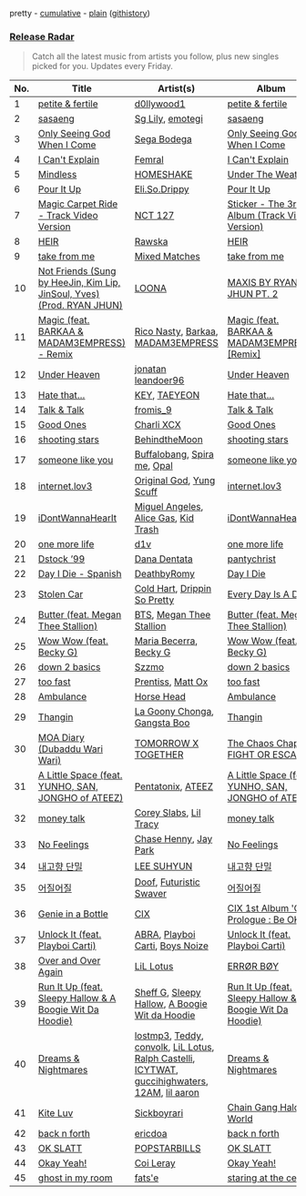 pretty - [cumulative](/playlists/cumulative/Release%20Radar.md) - [plain](/playlists/plain/37i9dQZEVXbiW6nyzWkNRB) ([githistory](https://github.githistory.xyz/tg-z/spotify-playlist-archive/blob/main/playlists/plain/37i9dQZEVXbiW6nyzWkNRB))

### [Release Radar](https://open.spotify.com/playlist/37i9dQZEVXbiW6nyzWkNRB)

> Catch all the latest music from artists you follow, plus new singles picked for you. Updates every Friday.

| No. | Title | Artist(s) | Album | Length |
|---|---|---|---|---|
| 1 | [petite & fertile](https://open.spotify.com/track/3CxaEYAma6pi8r6fj5iwuV) | [d0llywood1](https://open.spotify.com/artist/2KZogWZPYcACVe4NK80dmc) | [petite & fertile](https://open.spotify.com/album/3UEU5zAS86Ys4Gg8OQDWtg) | 1:39 |
| 2 | [sasaeng](https://open.spotify.com/track/2MW7vX77FY80Nvtd8gDJag) | [Sg Lily](https://open.spotify.com/artist/1QdhlRYTvAbNbCe2x678yk), [emotegi](https://open.spotify.com/artist/0EZi1A6N8QYNTuA3D9KwB5) | [sasaeng](https://open.spotify.com/album/3UXCaFfTXxy7PHsHnMKZXR) | 2:01 |
| 3 | [Only Seeing God When I Come](https://open.spotify.com/track/246uGXcZCyt1LU51g4tF0h) | [Sega Bodega](https://open.spotify.com/artist/1ZvF4Sgnre3Rk2CpiNy077) | [Only Seeing God When I Come](https://open.spotify.com/album/153LnNx4K13kgByWnP0yHK) | 3:20 |
| 4 | [I Can't Explain](https://open.spotify.com/track/19jaBzDDrkEKK1VfKxJILm) | [Femral](https://open.spotify.com/artist/5umOyhHBa9z6ffGeaVzkHA) | [I Can't Explain](https://open.spotify.com/album/1u6GKANToXpU28YVtu65tO) | 3:05 |
| 5 | [Mindless](https://open.spotify.com/track/63JuomZqCbDTgZ4lect9T2) | [HOMESHAKE](https://open.spotify.com/artist/4DMSJzGjw2SMkKAT5EEE5u) | [Under The Weather](https://open.spotify.com/album/5qwVn38pLMvOFSki8dbRrp) | 2:49 |
| 6 | [Pour It Up](https://open.spotify.com/track/15Ka0PSDAO5c4GfvC4rbYP) | [Eli.So.Drippy](https://open.spotify.com/artist/23R9NADNmIuLpu08KpD7eI) | [Pour It Up](https://open.spotify.com/album/0C9pnvBvNgp7NUgQWnDKzb) | 2:36 |
| 7 | [Magic Carpet Ride - Track Video Version](https://open.spotify.com/track/4HjHkvwLbSKa1UTTvQYkDZ) | [NCT 127](https://open.spotify.com/artist/7f4ignuCJhLXfZ9giKT7rH) | [Sticker - The 3rd Album (Track Video Version)](https://open.spotify.com/album/63UsMF8slG0rIkzjPOJhwz) | 2:00 |
| 8 | [HEIR](https://open.spotify.com/track/1OhCgvFFMdEGlnD6stihES) | [Rawska](https://open.spotify.com/artist/3pob90yrusjcbgSYFKaeAk) | [HEIR](https://open.spotify.com/album/3ySr14yp6mFGdPKhjdthYV) | 2:04 |
| 9 | [take from me](https://open.spotify.com/track/2HNsrTpsb7Y3LDNurcvvwv) | [Mixed Matches](https://open.spotify.com/artist/7A2xUGz3Mbq2tJdMfILN34) | [take from me](https://open.spotify.com/album/4SmN3UOt1r8yq4S2od2DZR) | 3:24 |
| 10 | [Not Friends (Sung by HeeJin, Kim Lip, JinSoul, Yves) (Prod. RYAN JHUN)](https://open.spotify.com/track/0kgNAZLjWVm7YSnrmoBLa3) | [LOONA](https://open.spotify.com/artist/52zMTJCKluDlFwMQWmccY7) | [MAXIS BY RYAN JHUN PT. 2](https://open.spotify.com/album/6u9spPEgty1M6cagydhqKV) | 3:15 |
| 11 | [Magic (feat. BARKAA & MADAM3EMPRESS) - Remix](https://open.spotify.com/track/4TRmv5FVCK9kr5khEsdfIH) | [Rico Nasty](https://open.spotify.com/artist/2OaHYHb2XcFPvqL3VsyPzU), [Barkaa](https://open.spotify.com/artist/7gGAAZB2j1TmXBwQYOQLwr), [MADAM3EMPRESS](https://open.spotify.com/artist/2adQUbouv2rghpbus8Zx73) | [Magic (feat. BARKAA & MADAM3EMPRESS) [Remix]](https://open.spotify.com/album/2y7BeXWttwmaUt2Udad4qJ) | 2:23 |
| 12 | [Under Heaven](https://open.spotify.com/track/6BjY7Hyus3KS77QKCV4ioQ) | [jonatan leandoer96](https://open.spotify.com/artist/5tPS5f7Gu3SaJQusdkehtE) | [Under Heaven](https://open.spotify.com/album/6P8wXk9USJ43LBczY0Sjo1) | 4:07 |
| 13 | [Hate that…](https://open.spotify.com/track/7f5np1evozJ5kXUXXztTSm) | [KEY](https://open.spotify.com/artist/6XXKPxRX2WWPPtfodzpc2v), [TAEYEON](https://open.spotify.com/artist/3qNVuliS40BLgXGxhdBdqu) | [Hate that…](https://open.spotify.com/album/1UUUddQBS8Q5aOyhCQfGaD) | 3:05 |
| 14 | [Talk & Talk](https://open.spotify.com/track/6Q5e2XpyGzMLgA3ul491pu) | [fromis_9](https://open.spotify.com/artist/24nUVBIlCGi4twz4nYxJum) | [Talk & Talk](https://open.spotify.com/album/3GxaqNCf6F7KAs1aDBSLVe) | 3:40 |
| 15 | [Good Ones](https://open.spotify.com/track/6PZpNMstpIiRenGK5UyG5D) | [Charli XCX](https://open.spotify.com/artist/25uiPmTg16RbhZWAqwLBy5) | [Good Ones](https://open.spotify.com/album/6Z0w6c5y1hX7dYbdBe4XKt) | 2:16 |
| 16 | [shooting stars](https://open.spotify.com/track/0ThRuD8Z6eAPUCM7i2V66U) | [BehindtheMoon](https://open.spotify.com/artist/4BHjuxRl1cKElPbo12BODO) | [shooting stars](https://open.spotify.com/album/1T79rbPuULHQte7EHCZync) | 3:48 |
| 17 | [someone like you](https://open.spotify.com/track/01YOR4ry9Q5esXVGOS0UwK) | [Buffalobang](https://open.spotify.com/artist/5LZgrPNpCj6sxT5Z0S4K8f), [Spira me](https://open.spotify.com/artist/0hCeUcfJVFya7Wb9thDnG3), [Opal](https://open.spotify.com/artist/5vrXufNZgLC6MyhB0BzWo9) | [someone like you](https://open.spotify.com/album/6hB2Qc8TVKrh92PhB5nyA9) | 2:58 |
| 18 | [internet.lov3](https://open.spotify.com/track/5PvODWI0cMDADQWpkE8eLG) | [Original God](https://open.spotify.com/artist/2P2zYG7Y8nNHrn6Sk7yLlz), [Yung Scuff](https://open.spotify.com/artist/5pwwS7e3qXhZCJbUVyr1hZ) | [internet.lov3](https://open.spotify.com/album/1AY8724lHCHIaiYvNZVezo) | 2:52 |
| 19 | [iDontWannaHearIt](https://open.spotify.com/track/4OClZk8SrtNDZxVexhM7k4) | [Miguel Angeles](https://open.spotify.com/artist/14xRX3JR8H4RWh8R7V3fvZ), [Alice Gas](https://open.spotify.com/artist/4RhJ79LFbfmdtpuir6C9nR), [Kid Trash](https://open.spotify.com/artist/4etrehjW9pvA2SuBIt56Eh) | [iDontWannaHearIt](https://open.spotify.com/album/620PMEt303LCIu9l3gUI3e) | 2:17 |
| 20 | [one more life](https://open.spotify.com/track/7blcp8C6y70ZVcWheUKCuI) | [d1v](https://open.spotify.com/artist/074DHAmvABdQooCWAABq8N) | [one more life](https://open.spotify.com/album/4v83y9xiNHO50sLZCbebvz) | 2:04 |
| 21 | [Dstock ’99](https://open.spotify.com/track/2IfWsbh3s1yMi9h2gz6xdO) | [Dana Dentata](https://open.spotify.com/artist/1QiXZr91PL7BG5jT7j14uB) | [pantychrist](https://open.spotify.com/album/0Gji77UOi0Y8AD2x4aeCbi) | 2:18 |
| 22 | [Day I Die - Spanish](https://open.spotify.com/track/3UfxQY63hpgo8md5rlMbuB) | [DeathbyRomy](https://open.spotify.com/artist/7aWpPjjgItUnXljFxYYKZI) | [Day I Die](https://open.spotify.com/album/40coDiBPaemiLKJVU4KD9u) | 2:56 |
| 23 | [Stolen Car](https://open.spotify.com/track/0xUbrNPbUyHHLXB1weeco0) | [Cold Hart](https://open.spotify.com/artist/1fsCfvdiomqjKJFR6xI8e4), [Drippin So Pretty](https://open.spotify.com/artist/06zDPcTSPMsBIJX2X7TI3s) | [Every Day Is A Day](https://open.spotify.com/album/1MTHqJW27PLBU5wmGLP2SI) | 2:49 |
| 24 | [Butter (feat. Megan Thee Stallion)](https://open.spotify.com/track/3JR0ducCexKbeK47g6AHm5) | [BTS](https://open.spotify.com/artist/3Nrfpe0tUJi4K4DXYWgMUX), [Megan Thee Stallion](https://open.spotify.com/artist/181bsRPaVXVlUKXrxwZfHK) | [Butter (feat. Megan Thee Stallion)](https://open.spotify.com/album/4VmlZdGnrtNpiCJFXplGrP) | 2:44 |
| 25 | [Wow Wow (feat. Becky G)](https://open.spotify.com/track/20ChN6ZWJ2yhuXcE6SKHDM) | [Maria Becerra](https://open.spotify.com/artist/1DxLCyH42yaHKGK3cl5bvG), [Becky G](https://open.spotify.com/artist/4obzFoKoKRHIphyHzJ35G3) | [Wow Wow (feat. Becky G)](https://open.spotify.com/album/7peqMFYmRXaFJ5nXvKtA86) | 3:19 |
| 26 | [down 2 basics](https://open.spotify.com/track/1etdvrSJJSv2rIB6H2wXm9) | [Szzmo](https://open.spotify.com/artist/1dduSZr96aH0d8x801nFqd) | [down 2 basics](https://open.spotify.com/album/2Xv0vlVL7ufC9RD7yDDoNE) | 1:47 |
| 27 | [too fast](https://open.spotify.com/track/1DQdm6qDjAqYXfSgcJfQGx) | [Prentiss](https://open.spotify.com/artist/0uzKt8lgkTlxm4OUWiCX3H), [Matt Ox](https://open.spotify.com/artist/2J6pigOrBmKQgqJUY5UM7r) | [too fast](https://open.spotify.com/album/0My7SFfvlgRoHEiaORmmQi) | 3:05 |
| 28 | [Ambulance](https://open.spotify.com/track/4s4rXyExjqYtLp1qobDmNX) | [Horse Head](https://open.spotify.com/artist/0LBfcXnrLErD1afLyzB2xA) | [Ambulance](https://open.spotify.com/album/3yATcOky6Gsos9PI9nyTXx) | 2:22 |
| 29 | [Thangin](https://open.spotify.com/track/0XxwYCJV0JOPmgeveZXrtb) | [La Goony Chonga](https://open.spotify.com/artist/4ZNk4pFFvI85sdgjkFPBjI), [Gangsta Boo](https://open.spotify.com/artist/3ppZNqihWOzuH4A0f4KmeP) | [Thangin](https://open.spotify.com/album/1wJw8qAQEQHCsWmQn26AZy) | 3:13 |
| 30 | [MOA Diary (Dubaddu Wari Wari)](https://open.spotify.com/track/3XoYQvTJK5KT0ynrq7mcCN) | [TOMORROW X TOGETHER](https://open.spotify.com/artist/0ghlgldX5Dd6720Q3qFyQB) | [The Chaos Chapter: FIGHT OR ESCAPE](https://open.spotify.com/album/2CjIfWoFITACUOlWGB7os5) | 3:08 |
| 31 | [A Little Space (feat. YUNHO, SAN, JONGHO of ATEEZ)](https://open.spotify.com/track/624r3MZSDeOFP2Ciizhxja) | [Pentatonix](https://open.spotify.com/artist/26AHtbjWKiwYzsoGoUZq53), [ATEEZ](https://open.spotify.com/artist/68KmkJeZGfwe1OUaivBa2L) | [A Little Space (feat. YUNHO, SAN, JONGHO of ATEEZ)](https://open.spotify.com/album/4SXsvcrYpEi6NYfjv2qIjA) | 2:54 |
| 32 | [money talk](https://open.spotify.com/track/5j8zN0pZkhIVdRQEMkmNFL) | [Corey Slabs](https://open.spotify.com/artist/0K5BsN0NPZz5yCZEJ2QT8L), [Lil Tracy](https://open.spotify.com/artist/5g63iWaMJ2UrkZMkCC8dMi) | [money talk](https://open.spotify.com/album/2gXTtm8RHImGXQZTE4vQcy) | 2:52 |
| 33 | [No Feelings](https://open.spotify.com/track/3wrRNEXHKDcZ59FyLwRtJK) | [Chase Henny](https://open.spotify.com/artist/0k7SuREzIc1RohUhlnW7xT), [Jay Park](https://open.spotify.com/artist/4XDi67ZENZcbfKnvMnTYsI) | [No Feelings](https://open.spotify.com/album/1ftrn7qhwEHGDV4glds4nM) | 2:38 |
| 34 | [내고향 단밀](https://open.spotify.com/track/6WpT8WwCb9FXcBq4j9oIOF) | [LEE SUHYUN](https://open.spotify.com/artist/6zfPiJgoaqNPHsW3fsUlBN) | [내고향 단밀](https://open.spotify.com/album/55oC46vh0CszmwIyjUi2HA) | 4:00 |
| 35 | [어질어질](https://open.spotify.com/track/4iXUYdeuA21FkS1eSy5YnZ) | [Doof](https://open.spotify.com/artist/1mRA2k9kpZJ3dCBOxXVs8V), [Futuristic Swaver](https://open.spotify.com/artist/1IoxcWz8vPDGOJBQNCGEvF) | [어질어질](https://open.spotify.com/album/62xAL5yIVBg4EaZpl5C8zO) | 3:08 |
| 36 | [Genie in a Bottle](https://open.spotify.com/track/7cupVt3gnjQrX4VM4lH1yO) | [CIX](https://open.spotify.com/artist/1lHfzEkKmmvdVDDDLKkcsd) | [CIX 1st Album 'OK' Prologue : Be OK](https://open.spotify.com/album/3pDsgSLUn5213aS3II19WR) | 3:07 |
| 37 | [Unlock It (feat. Playboi Carti)](https://open.spotify.com/track/4EoZiih7SmUSDyIw8y011F) | [ABRA](https://open.spotify.com/artist/3ZJxEmjYZd5VOqZ8o3aXiL), [Playboi Carti](https://open.spotify.com/artist/699OTQXzgjhIYAHMy9RyPD), [Boys Noize](https://open.spotify.com/artist/62k5LKMhymqlDNo2DWOvvv) | [Unlock It (feat. Playboi Carti)](https://open.spotify.com/album/00owbCur1BIK7SYX990qgJ) | 2:23 |
| 38 | [Over and Over Again](https://open.spotify.com/track/6ih36uvkEAEeoafiQJQBCm) | [LiL Lotus](https://open.spotify.com/artist/2RJWS2Lmkw2uExDmFMe1Ry) | [ERRØR BØY](https://open.spotify.com/album/0J6qP8wX9hmFM1rjL5FtjA) | 2:24 |
| 39 | [Run It Up (feat. Sleepy Hallow & A Boogie Wit Da Hoodie)](https://open.spotify.com/track/1GjWE4T7qZNeIy1hgm98R9) | [Sheff G](https://open.spotify.com/artist/1tG7s7S4sq2eFFW0QZyLbm), [Sleepy Hallow](https://open.spotify.com/artist/6EPlBSH2RSiettczlz7ihV), [A Boogie Wit da Hoodie](https://open.spotify.com/artist/31W5EY0aAly4Qieq6OFu6I) | [Run It Up (feat. Sleepy Hallow & A Boogie Wit Da Hoodie)](https://open.spotify.com/album/1U0q68MEzbooMCtsjn4oLe) | 2:51 |
| 40 | [Dreams & Nightmares](https://open.spotify.com/track/5ZmcCXqys5Dugq52qonGG8) | [lostmp3](https://open.spotify.com/artist/1NG3Xxn4X0EypnH61UHrgp), [Teddy](https://open.spotify.com/artist/0a6Q2oHRwUYaZMChVBZWts), [convolk](https://open.spotify.com/artist/3ddT1Q3KQAm1G7UcIfz5KJ), [LiL Lotus](https://open.spotify.com/artist/2RJWS2Lmkw2uExDmFMe1Ry), [Ralph Castelli](https://open.spotify.com/artist/4o16FybIZV7WPD7tOl7PUd), [ICYTWAT](https://open.spotify.com/artist/6bVRNVg2f91pCAyKnrIOW0), [guccihighwaters](https://open.spotify.com/artist/7EIOmfcBRSR63ZaUptkD09), [12AM](https://open.spotify.com/artist/4FHtVj8v4il9h5HRQ4Ib3n), [lil aaron](https://open.spotify.com/artist/3FCYSWNVmpjTCiwzJwbMAC) | [Dreams & Nightmares](https://open.spotify.com/album/0ELbjYuXzyP81ZRYIoLwEs) | 3:46 |
| 41 | [Kite Luv](https://open.spotify.com/track/7v9gA4RC7u6Lt2DJlp4GKr) | [Sickboyrari](https://open.spotify.com/artist/395BAMokcNaqWcCl8uU1ky) | [Chain Gang Halo World](https://open.spotify.com/album/4TeSUHSMTLKCJTyL3ctEsQ) | 2:52 |
| 42 | [back n forth](https://open.spotify.com/track/0dWGqCYNm22qmhM0IvrJAu) | [ericdoa](https://open.spotify.com/artist/4hR6Bm9YYtktXzjmKhb1Cn) | [back n forth](https://open.spotify.com/album/4hhnPuHPyMRpaz99RQSkPt) | 2:09 |
| 43 | [OK SLATT](https://open.spotify.com/track/5fSWYhe5GOEUWotUgeHQQ8) | [POPSTARBILLS](https://open.spotify.com/artist/3L8JSRKuX9a1NQi5nfB5lZ) | [OK SLATT](https://open.spotify.com/album/4A9Ktiy7uKWTa8mcnFj61G) | 2:41 |
| 44 | [Okay Yeah!](https://open.spotify.com/track/2MyBXnGc9dK06pceZaNIul) | [Coi Leray](https://open.spotify.com/artist/6AMd49uBDJfhf30Ak2QR5s) | [Okay Yeah!](https://open.spotify.com/album/5hOKJshWZ2bLaVg0qdnVaA) | 1:40 |
| 45 | [ghost in my room](https://open.spotify.com/track/6JykgKtqmDYZgxS2g8pFf3) | [fats'e](https://open.spotify.com/artist/6XFt0iOyYmGY19gn8upF5t) | [staring at the ceiling](https://open.spotify.com/album/6YndrOjAA6oAOTliUwV4WA) | 2:40 |